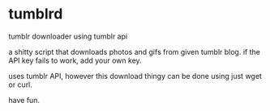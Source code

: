 tumblrd
=======

tumblr downloader using tumblr api

a shitty script that downloads photos and gifs from given tumblr blog. if the API key fails to work, add your own key. 

uses tumblr API, however this download thingy can be done using just wget or curl. 

have fun. 
